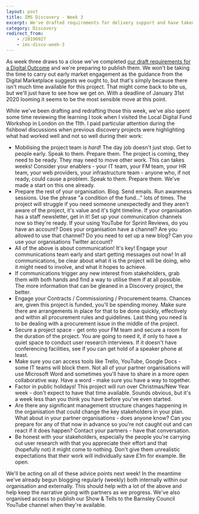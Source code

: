 ```yaml
---
layout: post
title: IMS Discovery - Week 3
excerpt: We've drafted requirements for delivery support and have taken advice from MHCLG on getting our project started.
category: Discovery
redirect_from:
    - /20190927
    - ims-disco-week-3
---
```

As week three draws to a close we've completed [our draft requirements for a Digital Outcome](https://docs.google.com/spreadsheets/d/1MkzvoOmTRZtSGT18-xSNxeOWNiPkZG7phRg0BUPJsI4) and we're preparing to publish them. We won't be taking the time to carry out early market engagement as the guidance from the Digital Marketplace suggests we ought to, but that's simply because there isn't much time available for this project. That might come back to bite us, but we'll just have to see how we get on. With a deadline of January 31st 2020 looming it seems to be the most sensible move at this point.

While we've been drafting and redrafting those this week, we've also spent some time reviewing the learning I took when I visited the Local Digital Fund Workshop in London on the 11th. I paid particular attention during the fishbowl discussions when previous discovery projects were highlighting what had worked well and not so well during their work:

*   Mobilising the project team is _hard_! The day job doesn't just stop. Get to people early. Speak to them. Prepare them. The project is coming, they need to be ready. They may need to move other work. This can takes weeks! Consider your enablers - your IT team, your FM team, your HR team, your web providers, your infrastructure team - anyone who, if not ready, could cause a problem. Speak to them. Prepare them. We've made a start on this one already.
*   Prepare the rest of your organisation. Blog. Send emails. Run awareness sessions. Use the phrase "a condition of the fund..." lots of times. The project will struggle if you need someone unexpectedly and they aren't aware of the project, it's value and it's tight timeline. If your organisation has a staff newsletter, get in it! Set up your communication channels now so they're ready. If your using YouTube for Sprint Reviews, do you have an account? Does your organisation have a channel? Are you allowed to use that channel? Do you need to set up a new blog? Can you use your organisations Twitter account?
*   All of the above is about communication! It's key! Engage your communications team early and start getting messages out now! In all communications, be clear about what it is the project will be doing, who it might need to involve, and what it hopes to achieve.
*   If communications trigger any new interest from stakeholders, grab them with both hands and find a way to utilise them if at all possible. The more information that can be gleaned in a Discovery project, the better.
*   Engage your Contracts / Commissioning / Procurement teams. Chances are, given this project is funded, you'll be spending money. Make sure there are arrangements in place for that to be done quickly, effectively and within all procurement rules and guidelines. Last thing you need is to be dealing with a procurement issue in the middle of the project.
*   Secure a project space - get onto your FM team and secure a room for the duration of the project. You are going to need it, if only to have a quiet space to conduct user research interviews. If it doesn't have conferencing facilities, see if you can get hold of a speaker phone at least.
*   Make sure you can access tools like Trello, YouTube, Google Docs - some IT teams will block them. Not all of your partner organisations will use Microsoft Word and sometimes you'll have to share in a more open collaborative way. Have a word - make sure you have a way to together.
*   Factor in public holidays! This project will run over Christmas/New Year week - don't expect to have that time available. Sounds obvious, but it's a week less than you think you have before you've even started.
*   Are there any significant management structure changes happening in the organisation that could change the key stakeholders in your plan. What about in your partner organisations - does anyone know? Can you prepare for any of that now in advance so you're not caught out and can react if it does happen? Contact your partners - have that conversation.
*   Be honest with your stakeholders, especially the people you're carrying out user research with that you appreciate their effort and that (hopefully not) it might come to nothing. Don't give them unrealistic expectations that their work will individually save £1m for example. Be open.

We'll be acting on all of these advice points next week! In the meantime we've already begun blogging regularly (weekly) both internally within our organisation and externally. This should help with a lot of the above and help keep the narrative going with partners as we progress. We've also organised access to publish our Show & Tells to the Barnsley Council YouTube channel when they're available.